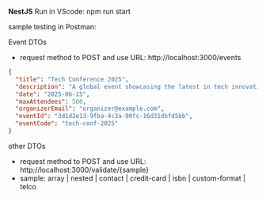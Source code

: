 **NestJS**
Run in VScode: npm run start

sample testing in Postman:

Event DTOs
- request method to POST and use URL: http://localhost:3000/events
```json
{
  "title": "Tech Conference 2025",
  "description": "A global event showcasing the latest in tech innovations, speakers, and workshops.",
  "date": "2025-06-15",
  "maxAttendees": 500,
  "organizerEmail": "organizer@example.com",
  "eventId": "3d1d2e13-9fba-4c3a-90fc-16d31dbfd5bb",
  "eventCode": "tech-conf-2025"
}
```

other DTOs
- request method to POST and use URL: http://localhost:3000/validate/{sample}
- sample: array | nested | contact | credit-card | isbn | custom-format | telco 
